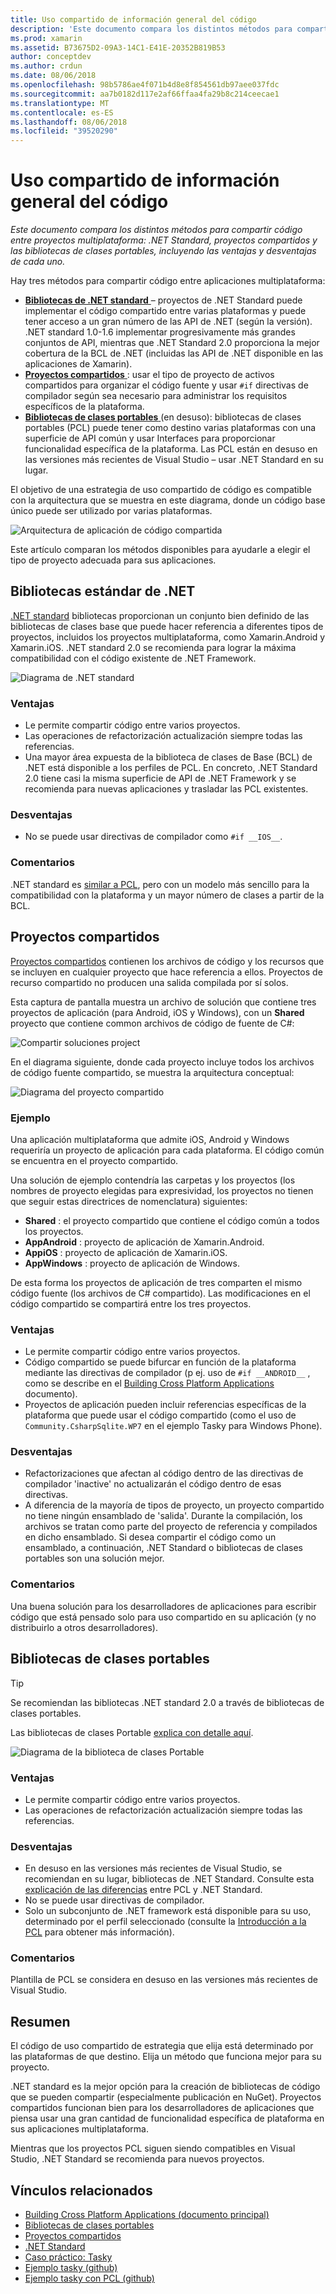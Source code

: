 ```yaml
---
title: Uso compartido de información general del código
description: 'Este documento compara los distintos métodos para compartir código entre proyectos multiplataforma: proyectos compartidos, bibliotecas de clases portables y .NET Standard, incluyendo las ventajas y desventajas de cada uno.'
ms.prod: xamarin
ms.assetid: B73675D2-09A3-14C1-E41E-20352B819B53
author: conceptdev
ms.author: crdun
ms.date: 08/06/2018
ms.openlocfilehash: 98b5786ae4f071b4d8e8f854561db97aee037fdc
ms.sourcegitcommit: aa7b0182d117e2af66ffaa4fa29b8c214ceecae1
ms.translationtype: MT
ms.contentlocale: es-ES
ms.lasthandoff: 08/06/2018
ms.locfileid: "39520290"
---
```

# <a name="sharing-code-overview"></a>Uso compartido de información general del código

_Este documento compara los distintos métodos para compartir código entre proyectos multiplataforma: .NET Standard, proyectos compartidos y las bibliotecas de clases portables, incluyendo las ventajas y desventajas de cada uno._

Hay tres métodos para compartir código entre aplicaciones multiplataforma:

- [**Bibliotecas de .NET standard** ](#Net_Standard) – proyectos de .NET Standard puede implementar el código compartido entre varias plataformas y puede tener acceso a un gran número de las API de .NET (según la versión). .NET standard 1.0-1.6 implementar progresivamente más grandes conjuntos de API, mientras que .NET Standard 2.0 proporciona la mejor cobertura de la BCL de .NET (incluidas las API de .NET disponible en las aplicaciones de Xamarin).
- [**Proyectos compartidos** ](#Shared_Projects) : usar el tipo de proyecto de activos compartidos para organizar el código fuente y usar `#if` directivas de compilador según sea necesario para administrar los requisitos específicos de la plataforma.
- [**Bibliotecas de clases portables** ](#Portable_Class_Libraries) (en desuso): bibliotecas de clases portables (PCL) puede tener como destino varias plataformas con una superficie de API común y usar Interfaces para proporcionar funcionalidad específica de la plataforma. Las PCL están en desuso en las versiones más recientes de Visual Studio &ndash; usar .NET Standard en su lugar.

El objetivo de una estrategia de uso compartido de código es compatible con la arquitectura que se muestra en este diagrama, donde un código base único puede ser utilizado por varias plataformas.

 ![Arquitectura de aplicación de código compartida](code-sharing-images/conceptualarchitecture.png "comparten la arquitectura de aplicaciones de código")

Este artículo comparan los métodos disponibles para ayudarle a elegir el tipo de proyecto adecuada para sus aplicaciones.

<a name="Net_Standard" />

## <a name="net-standard-libraries"></a>Bibliotecas estándar de .NET

[.NET standard](~/cross-platform/app-fundamentals/net-standard.md) bibliotecas proporcionan un conjunto bien definido de las bibliotecas de clases base que puede hacer referencia a diferentes tipos de proyectos, incluidos los proyectos multiplataforma, como Xamarin.Android y Xamarin.iOS. .NET standard 2.0 se recomienda para lograr la máxima compatibilidad con el código existente de .NET Framework.

![Diagrama de .NET standard](code-sharing-images/netstandard.png "diagrama .NET Standard")

### <a name="benefits"></a>Ventajas

- Le permite compartir código entre varios proyectos.
- Las operaciones de refactorización actualización siempre todas las referencias.
- Una mayor área expuesta de la biblioteca de clases de Base (BCL) de .NET está disponible a los perfiles de PCL. En concreto, .NET Standard 2.0 tiene casi la misma superficie de API de .NET Framework y se recomienda para nuevas aplicaciones y trasladar las PCL existentes.

### <a name="disadvantages"></a>Desventajas

- No se puede usar directivas de compilador como `#if __IOS__`.

### <a name="remarks"></a>Comentarios

.NET standard es [similar a PCL](https://docs.microsoft.com/dotnet/standard/net-standard#comparison-to-portable-class-libraries), pero con un modelo más sencillo para la compatibilidad con la plataforma y un mayor número de clases a partir de la BCL.

<a name="Shared_Projects" />

## <a name="shared-projects"></a>Proyectos compartidos

[Proyectos compartidos](~/cross-platform/app-fundamentals/shared-projects.md) contienen los archivos de código y los recursos que se incluyen en cualquier proyecto que hace referencia a ellos. Proyectos de recurso compartido no producen una salida compilada por sí solos.

Esta captura de pantalla muestra un archivo de solución que contiene tres proyectos de aplicación (para Android, iOS y Windows), con un **Shared** proyecto que contiene common archivos de código de fuente de C#:

![Compartir soluciones project](code-sharing-images/sharedsolution.png "compartido soluciones project")

En el diagrama siguiente, donde cada proyecto incluye todos los archivos de código fuente compartido, se muestra la arquitectura conceptual:

![Diagrama del proyecto compartido](code-sharing-images/sharedassetproject.png "diagrama del proyecto compartido")

### <a name="example"></a>Ejemplo

Una aplicación multiplataforma que admite iOS, Android y Windows requeriría un proyecto de aplicación para cada plataforma. El código común se encuentra en el proyecto compartido.

Una solución de ejemplo contendría las carpetas y los proyectos (los nombres de proyecto elegidas para expresividad, los proyectos no tienen que seguir estas directrices de nomenclatura) siguientes:

- **Shared** : el proyecto compartido que contiene el código común a todos los proyectos.
- **AppAndroid** : proyecto de aplicación de Xamarin.Android.
- **AppiOS** : proyecto de aplicación de Xamarin.iOS.
- **AppWindows** : proyecto de aplicación de Windows.

De esta forma los proyectos de aplicación de tres comparten el mismo código fuente (los archivos de C# compartido). Las modificaciones en el código compartido se compartirá entre los tres proyectos.

### <a name="benefits"></a>Ventajas

- Le permite compartir código entre varios proyectos.
- Código compartido se puede bifurcar en función de la plataforma mediante las directivas de compilador (p ej. uso de `#if __ANDROID__` , como se describe en el [Building Cross Platform Applications](~/cross-platform/app-fundamentals/building-cross-platform-applications/index.md) documento).
- Proyectos de aplicación pueden incluir referencias específicas de la plataforma que puede usar el código compartido (como el uso de `Community.CsharpSqlite.WP7` en el ejemplo Tasky para Windows Phone).

### <a name="disadvantages"></a>Desventajas

- Refactorizaciones que afectan al código dentro de las directivas de compilador 'inactive' no actualizarán el código dentro de esas directivas.
- A diferencia de la mayoría de tipos de proyecto, un proyecto compartido no tiene ningún ensamblado de 'salida'. Durante la compilación, los archivos se tratan como parte del proyecto de referencia y compilados en dicho ensamblado. Si desea compartir el código como un ensamblado, a continuación, .NET Standard o bibliotecas de clases portables son una solución mejor.

<a name="Shared_Remarks" />

### <a name="remarks"></a>Comentarios

Una buena solución para los desarrolladores de aplicaciones para escribir código que está pensado solo para uso compartido en su aplicación (y no distribuirlo a otros desarrolladores).

<a name="Portable_Class_Libraries" />

## <a name="portable-class-libraries"></a>Bibliotecas de clases portables

> [!TIP]
> Se recomiendan las bibliotecas .NET standard 2.0 a través de bibliotecas de clases portables.

Las bibliotecas de clases Portable [explica con detalle aquí](~/cross-platform/app-fundamentals/pcl.md).

![Diagrama de la biblioteca de clases Portable](code-sharing-images/portableclasslibrary.png "diagrama de la biblioteca de clases Portable")

### <a name="benefits"></a>Ventajas

- Le permite compartir código entre varios proyectos.
- Las operaciones de refactorización actualización siempre todas las referencias.

### <a name="disadvantages"></a>Desventajas

- En desuso en las versiones más recientes de Visual Studio, se recomiendan en su lugar, bibliotecas de .NET Standard. Consulte esta [explicación de las diferencias](https://docs.microsoft.com/dotnet/standard/net-standard#comparison-to-portable-class-libraries) entre PCL y .NET Standard.
- No se puede usar directivas de compilador.
- Solo un subconjunto de .NET framework está disponible para su uso, determinado por el perfil seleccionado (consulte la [Introducción a la PCL](~/cross-platform/app-fundamentals/pcl.md) para obtener más información).

### <a name="remarks"></a>Comentarios

Plantilla de PCL se considera en desuso en las versiones más recientes de Visual Studio.

## <a name="summary"></a>Resumen

El código de uso compartido de estrategia que elija está determinado por las plataformas de que destino. Elija un método que funciona mejor para su proyecto.

.NET standard es la mejor opción para la creación de bibliotecas de código que se pueden compartir (especialmente publicación en NuGet). Proyectos compartidos funcionan bien para los desarrolladores de aplicaciones que piensa usar una gran cantidad de funcionalidad específica de plataforma en sus aplicaciones multiplataforma.

Mientras que los proyectos PCL siguen siendo compatibles en Visual Studio, .NET Standard se recomienda para nuevos proyectos.

## <a name="related-links"></a>Vínculos relacionados

- [Building Cross Platform Applications (documento principal)](~/cross-platform/app-fundamentals/building-cross-platform-applications/index.md)
- [Bibliotecas de clases portables](~/cross-platform/app-fundamentals/pcl.md)
- [Proyectos compartidos](~/cross-platform/app-fundamentals/shared-projects.md)
- [.NET Standard](~/cross-platform/app-fundamentals/net-standard.md)
- [Caso práctico: Tasky](~/cross-platform/app-fundamentals/building-cross-platform-applications/case-study-tasky.md)
- [Ejemplo tasky (github)](https://github.com/xamarin/mobile-samples/tree/master/Tasky)
- [Ejemplo tasky con PCL (github)](https://github.com/xamarin/mobile-samples/tree/master/TaskyPortable)
